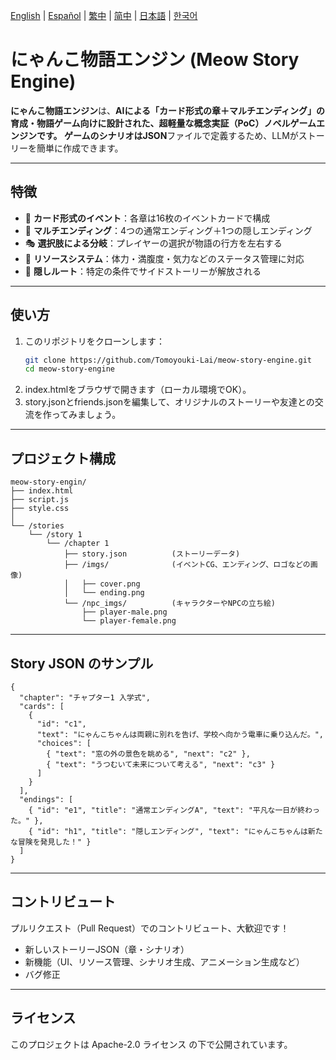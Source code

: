 [English](../README.md) | [Español](README.es.md) | [繁中](README.zh-Hant.md) | [简中](README.zh-Hans.md) | [日本語](README.ja.md) | [한국어](README.ko.md)

# にゃんこ物語エンジン (Meow Story Engine)
**にゃんこ物語エンジン**は、**AIによる「カード形式の章＋マルチエンディング」**の育成・物語ゲーム向けに設計された、超軽量な概念実証（PoC）ノベルゲームエンジンです。
ゲームのシナリオは**JSON**ファイルで定義するため、LLMがストーリーを簡単に作成できます。

---

## 特徴

- 📖 **カード形式のイベント**：各章は16枚のイベントカードで構成
- 🔀 **マルチエンディング**：4つの通常エンディング＋1つの隠しエンディング
- 🎭 **選択肢による分岐**：プレイヤーの選択が物語の行方を左右する
- 🎒 **リソースシステム**：体力・満腹度・気力などのステータス管理に対応
- 🌟 **隠しルート**：特定の条件でサイドストーリーが解放される

---

## 使い方

1. このリポジトリをクローンします：
   ```bash
   git clone https://github.com/Tomoyouki-Lai/meow-story-engine.git
   cd meow-story-engine
2. index.htmlをブラウザで開きます（ローカル環境でOK）。
3. story.jsonとfriends.jsonを編集して、オリジナルのストーリーや友達との交流を作ってみましょう。

---

## プロジェクト構成

```
meow-story-engin/
├── index.html
├── script.js
├── style.css
│
└── /stories
    └── /story 1
        └── /chapter 1
            ├── story.json          (ストーリーデータ)
            ├── /imgs/              (イベントCG、エンディング、ロゴなどの画像)
            │   ├── cover.png
            │   └── ending.png
            └── /npc_imgs/          (キャラクターやNPCの立ち絵)
                ├── player-male.png
                └── player-female.png
```
---

## Story JSON のサンプル

```
{
  "chapter": "チャプター1 入学式",
  "cards": [
    {
      "id": "c1",
      "text": "にゃんこちゃんは両親に別れを告げ、学校へ向かう電車に乗り込んだ。",
      "choices": [
        { "text": "窓の外の景色を眺める", "next": "c2" },
        { "text": "うつむいて未来について考える", "next": "c3" }
      ]
    }
  ],
  "endings": [
    { "id": "e1", "title": "通常エンディングA", "text": "平凡な一日が終わった。" },
    { "id": "h1", "title": "隠しエンディング", "text": "にゃんこちゃんは新たな冒険を発見した！" }
  ]
}
```

---

## コントリビュート

プルリクエスト（Pull Request）でのコントリビュート、大歓迎です！
- 新しいストーリーJSON（章・シナリオ）
- 新機能（UI、リソース管理、シナリオ生成、アニメーション生成など）
- バグ修正

---

## ライセンス

このプロジェクトは Apache-2.0 ライセンス の下で公開されています。

